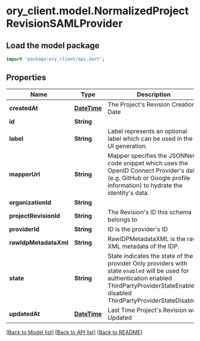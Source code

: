 # ory_client.model.NormalizedProjectRevisionSAMLProvider

## Load the model package
```dart
import 'package:ory_client/api.dart';
```

## Properties
Name | Type | Description | Notes
------------ | ------------- | ------------- | -------------
**createdAt** | [**DateTime**](DateTime.md) | The Project's Revision Creation Date | [optional] 
**id** | **String** |  | [optional] 
**label** | **String** | Label represents an optional label which can be used in the UI generation. | [optional] 
**mapperUrl** | **String** | Mapper specifies the JSONNet code snippet which uses the OpenID Connect Provider's data (e.g. GitHub or Google profile information) to hydrate the identity's data. | [optional] 
**organizationId** | **String** |  | [optional] 
**projectRevisionId** | **String** | The Revision's ID this schema belongs to | [optional] 
**providerId** | **String** | ID is the provider's ID | [optional] 
**rawIdpMetadataXml** | **String** | RawIDPMetadataXML is the raw XML metadata of the IDP. | [optional] 
**state** | **String** | State indicates the state of the provider  Only providers with state `enabled` will be used for authentication enabled ThirdPartyProviderStateEnabled disabled ThirdPartyProviderStateDisabled | [optional] 
**updatedAt** | [**DateTime**](DateTime.md) | Last Time Project's Revision was Updated | [optional] 

[[Back to Model list]](../README.md#documentation-for-models) [[Back to API list]](../README.md#documentation-for-api-endpoints) [[Back to README]](../README.md)


